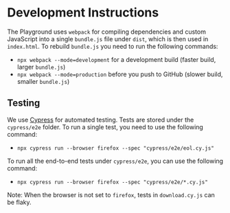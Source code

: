 # Development Instructions

The Playground uses `webpack` for compiling dependencies and custom JavaScript into a single `bundle.js` file under `dist`, which is then used in `index.html`. To rebuild `bundle.js` you need to run the following commands:

- `npx webpack --mode=development` for a development build (faster build, larger `bundle.js`)
- `npx webpack --mode=production` before you push to GitHub (slower build, smaller `bundle.js`)

## Testing

We use [Cypress](https://cypress.io) for automated testing. Tests are stored under the `cypress/e2e` folder. To run a single test, you need to use the following command:

- `npx cypress run --browser firefox --spec "cypress/e2e/eol.cy.js"`

To run all the end-to-end tests under `cypress/e2e`, you can use the following command:

- `npx cypress run --browser firefox --spec "cypress/e2e/*.cy.js"`

Note: When the browser is not set to `firefox`, tests in `download.cy.js` can be flaky.
